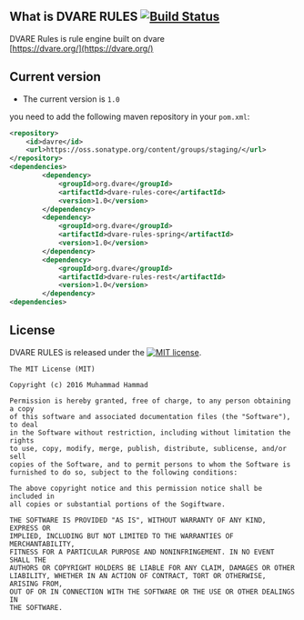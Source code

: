 ## What is DVARE RULES [![Build Status](https://travis-ci.org/dvare/rules.svg?branch=master)](https://travis-ci.org/dvare/rules)
DVARE Rules is rule engine built on dvare  
[https://dvare.org/](https://dvare.org/)

## Current version

* The current  version is `1.0` 

 you need to add the following maven repository in your `pom.xml`:

```xml
<repository>
    <id>davre</id>
    <url>https://oss.sonatype.org/content/groups/staging/</url>
</repository>
<dependencies>
        <dependency>
            <groupId>org.dvare</groupId>
            <artifactId>dvare-rules-core</artifactId>
            <version>1.0</version>
        </dependency>
        <dependency>
            <groupId>org.dvare</groupId>
            <artifactId>dvare-rules-spring</artifactId>
            <version>1.0</version>
        </dependency>    
        <dependency>
            <groupId>org.dvare</groupId>
            <artifactId>dvare-rules-rest</artifactId>
            <version>1.0</version>
        </dependency>              
<dependencies>
```

## License
DVARE RULES is released under the [![MIT license](http://img.shields.io/badge/license-MIT-brightgreen.svg?style=flat)](http://opensource.org/licenses/MIT).

```
The MIT License (MIT)

Copyright (c) 2016 Muhammad Hammad

Permission is hereby granted, free of charge, to any person obtaining a copy
of this software and associated documentation files (the "Software"), to deal
in the Software without restriction, including without limitation the rights
to use, copy, modify, merge, publish, distribute, sublicense, and/or sell
copies of the Software, and to permit persons to whom the Software is
furnished to do so, subject to the following conditions:

The above copyright notice and this permission notice shall be included in
all copies or substantial portions of the Sogiftware.

THE SOFTWARE IS PROVIDED "AS IS", WITHOUT WARRANTY OF ANY KIND, EXPRESS OR
IMPLIED, INCLUDING BUT NOT LIMITED TO THE WARRANTIES OF MERCHANTABILITY,
FITNESS FOR A PARTICULAR PURPOSE AND NONINFRINGEMENT. IN NO EVENT SHALL THE
AUTHORS OR COPYRIGHT HOLDERS BE LIABLE FOR ANY CLAIM, DAMAGES OR OTHER
LIABILITY, WHETHER IN AN ACTION OF CONTRACT, TORT OR OTHERWISE, ARISING FROM,
OUT OF OR IN CONNECTION WITH THE SOFTWARE OR THE USE OR OTHER DEALINGS IN
THE SOFTWARE.
```


